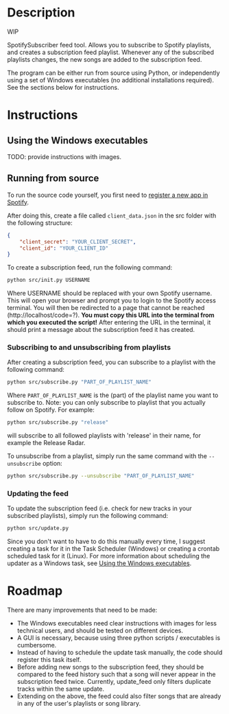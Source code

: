 # Description
WIP

SpotifySubscriber feed tool. Allows you to subscribe to Spotify playlists, and creates a subscription feed playlist. Whenever any of the subscribed playlists changes, the new songs are added to the subscription feed.

The program can be either run from source using Python, or independently using a set of Windows executables (no additional installations required). See the sections below for instructions.

# Instructions
## <a name="windows_executables"></a> Using the Windows executables
TODO: provide instructions with images.

## Running from source
To run the source code yourself, you first need to [register a new app in Spotify](https://developer.spotify.com/dashboard/applications).

After doing this, create a file called `client_data.json` in the src folder with the following structure:
```JSON
{
    "client_secret": "YOUR_CLIENT_SECRET",
    "client_id": "YOUR_CLIENT_ID"
}
```

To create a subscription feed, run the following command:
```bash
python src/init.py USERNAME
```
Where USERNAME should be replaced with your own Spotify username. This will open your browser and prompt you to login to the Spotify access terminal. You will then be redirected to a page that cannot be reached (http://localhost/code=?). **You must copy this URL into the terminal from which you executed the script!**
After entering the URL in the terminal, it should print a message about the subscription feed it has created.

### Subscribing to and unsubscribing from playlists
After creating a subscription feed, you can subscribe to a playlist with the following command:
```bash
python src/subscribe.py "PART_OF_PLAYLIST_NAME"
```
Where `PART_OF_PLAYLIST_NAME` is the (part) of the playlist name you want to subscribe to. Note: you can only subscribe to playlist that you actually follow on Spotify. For example: 
```bash
python src/subscribe.py "release"
``` 
will subscribe to all followed playlists with 'release' in their name, for example the Release Radar.


To unsubscribe from a playlist, simply run the same command with the `--unsubscribe` option:
```bash
python src/subscribe.py --unsubscribe "PART_OF_PLAYLIST_NAME"
```

### Updating the feed
To update the subscription feed (i.e. check for new tracks in your subscribed playlists), simply run the following command:
```bash
python src/update.py
```

Since you don't want to have to do this manually every time, I suggest creating a task for it in the Task Scheduler (Windows) or creating a crontab scheduled task for it (Linux). For more information about scheduling the updater as a Windows task, see [Using the Windows executables](#windows_executables).

# Roadmap
There are many improvements that need to be made:
- The Windows executables need clear instructions with images for less technical users, and should be tested on different devices.
- A GUI is necessary, because using three python scripts / executables is cumbersome.
- Instead of having to schedule the update task manually, the code should register this task itself.
- Before adding new songs to the subscription feed, they should be compared to the feed history such that a song will never appear in the subscription feed twice. Currently, update_feed only filters duplicate tracks within the same update.
- Extending on the above, the feed could also filter songs that are already in any of the user's playlists or song library.